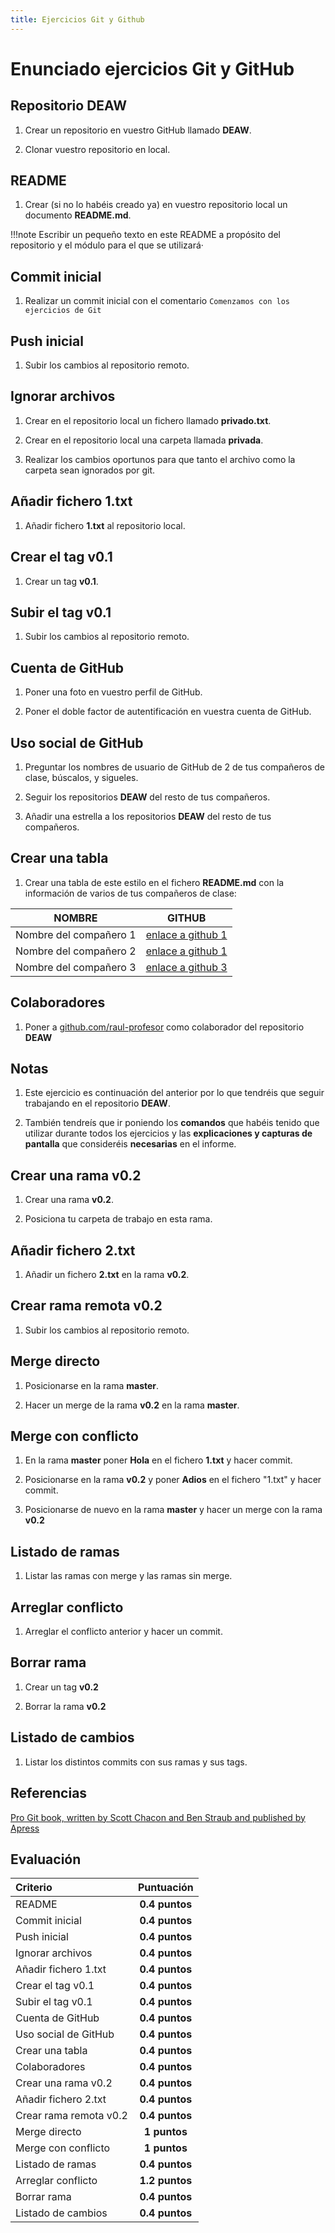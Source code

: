 ```yaml
---
title: Ejercicios Git y Github
---
```


# Enunciado ejercicios Git y GitHub

## Repositorio DEAW 
1. Crear un repositorio en vuestro GitHub llamado **DEAW**.

1. Clonar vuestro repositorio en local.

## README

1. Crear (si no lo habéis creado ya) en vuestro repositorio local
un documento **README.md**.

!!!note
    Escribir un pequeño texto en este README a propósito del repositorio y el módulo para el que se utilizará·

## Commit inicial

1. Realizar un commit inicial con el comentario `Comenzamos con los ejercicios de Git`


## Push inicial

1. Subir los cambios al repositorio remoto.

## Ignorar archivos

1. Crear en el repositorio local un fichero llamado **privado.txt**.

1. Crear en el repositorio local una carpeta llamada **privada**.

1. Realizar los cambios oportunos para que tanto el archivo como
la carpeta sean ignorados por git.

## Añadir fichero 1.txt

1. Añadir fichero **1.txt** al repositorio local.

## Crear el tag v0.1

1. Crear un tag **v0.1**.

## Subir el tag v0.1

1. Subir los cambios al repositorio remoto.

## Cuenta de GitHub

1. Poner una foto en vuestro perfil de GitHub.

1. Poner el doble factor de autentificación en vuestra cuenta de GitHub.

## Uso social de GitHub

1. Preguntar los nombres de usuario de GitHub de 2 de tus compañeros de clase, búscalos, y sigueles.

1. Seguir los repositorios **DEAW** del resto de tus compañeros.

1. Añadir una estrella a los repositorios **DEAW** del resto de tus compañeros.

## Crear una tabla

1. Crear una tabla de este estilo en el fichero **README.md**
con la información de varios de tus compañeros de clase:

|        NOMBRE          |                     GITHUB                        |
|------------------------|---------------------------------------------------|
| Nombre del compañero 1 | [enlace a github 1](http://github.com/asanzdiego) |
| Nombre del compañero 2 | [enlace a github 1](http://github.com/asanzdiego) |
| Nombre del compañero 3 | [enlace a github 3](http://github.com/asanzdiego) |

## Colaboradores

1. Poner a [github.com/raul-profesor](http://github.com/asanzdiego)
como colaborador del repositorio **DEAW**

## Notas

1. Este ejercicio es continuación del anterior por lo que
tendréis que seguir trabajando en el repositorio **DEAW**.

1. También tendreís que ir poniendo los **comandos**
que habéis tenido que utilizar durante todos los ejercicios
y las **explicaciones y capturas de pantalla** que consideréis **necesarias**  en el informe.

## Crear una rama v0.2

1. Crear una rama **v0.2**.

1. Posiciona tu carpeta de trabajo en esta rama.

## Añadir fichero 2.txt

1. Añadir un fichero **2.txt** en la rama **v0.2**.

## Crear rama remota v0.2

1. Subir los cambios al repositorio remoto.

## Merge directo

1. Posicionarse en la rama **master**.

1. Hacer un merge de la rama **v0.2** en la rama **master**.

## Merge con conflicto

1. En la rama **master** poner **Hola** en el fichero **1.txt** y hacer commit.

1. Posicionarse en la rama **v0.2** y poner **Adios** en el fichero "1.txt" y hacer commit.

1. Posicionarse de nuevo en la rama **master** y hacer un merge con la rama **v0.2**

## Listado de ramas

1. Listar las ramas con merge y las ramas sin merge.


## Arreglar conflicto

1. Arreglar el conflicto anterior y hacer un commit.

## Borrar rama

1. Crear un tag **v0.2**

1. Borrar la rama **v0.2**

## Listado de cambios

1. Listar los distintos commits con sus ramas y sus tags.



## Referencias

[Pro Git book, written by Scott Chacon and Ben Straub and published by Apress](https://git-scm.com/book/es/v2)

## Evaluación

| Criterio      | Puntuación                         |
| :--------- | :----------------------------------: |
|  README     |**0.4 puntos**  |
|  Commit inicial   |**0.4 puntos**  |
|    Push inicial   |**0.4 puntos**  |
|   Ignorar archivos    |**0.4 puntos**  |
|     Añadir fichero 1.txt  |**0.4 puntos**  |
|    Crear el tag v0.1   |**0.4 puntos**  |
|    Subir el tag v0.1   |**0.4 puntos**  |
|     Cuenta de GitHub  |**0.4 puntos**  |
|     Uso social de GitHub  |**0.4 puntos**  |
|    Crear una tabla   |**0.4 puntos**  |
|    Colaboradores   |**0.4 puntos**  |
|    Crear una rama v0.2   |**0.4 puntos**  |
|    Añadir fichero 2.txt   |**0.4 puntos**  |
|    Crear rama remota v0.2   |**0.4 puntos**  |
|     Merge directo  |**1 puntos**  |
|     Merge con conflicto  |**1 puntos**  |
|    Listado de ramas   |**0.4 puntos**  |
|     Arreglar conflicto  |**1.2 puntos**  |
|      Borrar rama |**0.4 puntos**  |
|     Listado de cambios  |**0.4 puntos**  |







